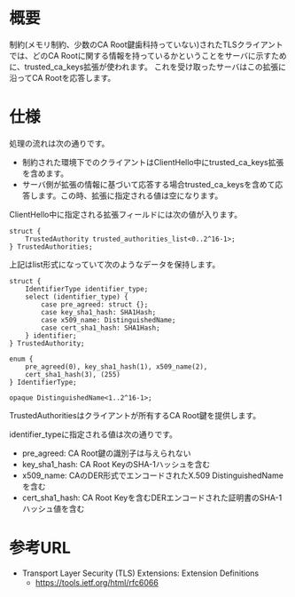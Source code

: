 # 概要
制約(メモリ制約、少数のCA Root鍵歯科持っていない)されたTLSクライアントでは、どのCA Rootに関する情報を持っているかということをサーバに示すために、trusted_ca_keys拡張が使われます。
これを受け取ったサーバはこの拡張に沿ってCA Rootを応答します。

# 仕様
処理の流れは次の通りです。
- 制約された環境下でのクライアントはClientHello中にtrusted_ca_keys拡張を含めます。
- サーバ側が拡張の情報に基づいて応答する場合trusted_ca_keysを含めて応答します。この時、拡張に指定される値は空になります。

ClientHello中に指定される拡張フィールドには次の値が入ります。
```
struct {
    TrustedAuthority trusted_authorities_list<0..2^16-1>;
} TrustedAuthorities;
```

上記はlist形式になっていて次のようなデータを保持します。
```
struct {
    IdentifierType identifier_type;
    select (identifier_type) {
        case pre_agreed: struct {};
        case key_sha1_hash: SHA1Hash;
        case x509_name: DistinguishedName;
        case cert_sha1_hash: SHA1Hash;
    } identifier;
} TrustedAuthority;

enum {
    pre_agreed(0), key_sha1_hash(1), x509_name(2),
    cert_sha1_hash(3), (255)
} IdentifierType;

opaque DistinguishedName<1..2^16-1>;
```

TrustedAuthoritiesはクライアントが所有するCA Root鍵を提供します。

identifier_typeに指定される値は次の通りです。
- pre_agreed: CA Root鍵の識別子は与えられない
- key_sha1_hash: CA Root KeyのSHA-1ハッシュを含む
- x509_name: CAのDER形式でエンコードされたX.509 DistinguishedNameを含む
- cert_sha1_hash: CA Root Keyを含むDERエンコードされた証明書のSHA-1ハッシュ値を含む

# 参考URL
- Transport Layer Security (TLS) Extensions: Extension Definitions
  - https://tools.ietf.org/html/rfc6066
